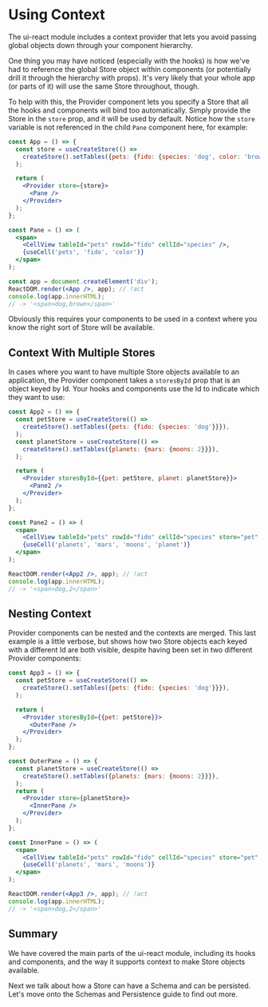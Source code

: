 # Using Context

The ui-react module includes a context provider that lets you avoid passing
global objects down through your component hierarchy.

One thing you may have noticed (especially with the hooks) is how we've had to
reference the global Store object within components (or potentially drill it
through the hierarchy with props). It's very likely that your whole app (or
parts of it) will use the same Store throughout, though.

To help with this, the Provider component lets you specify a Store that all the
hooks and components will bind too automatically. Simply provide the Store in
the `store` prop, and it will be used by default. Notice how the `store`
variable is not referenced in the child `Pane` component here, for example:

```jsx
const App = () => {
  const store = useCreateStore(() =>
    createStore().setTables({pets: {fido: {species: 'dog', color: 'brown'}}}),
  );

  return (
    <Provider store={store}>
      <Pane />
    </Provider>
  );
};

const Pane = () => (
  <span>
    <CellView tableId="pets" rowId="fido" cellId="species" />,
    {useCell('pets', 'fido', 'color')}
  </span>
);

const app = document.createElement('div');
ReactDOM.render(<App />, app); // !act
console.log(app.innerHTML);
// -> '<span>dog,brown</span>'
```

Obviously this requires your components to be used in a context where you know
the right sort of Store will be available.

## Context With Multiple Stores

In cases where you want to have multiple Store objects available to an
application, the Provider component takes a `storesById` prop that is an object
keyed by Id. Your hooks and components use the Id to indicate which they want to
use:

```jsx
const App2 = () => {
  const petStore = useCreateStore(() =>
    createStore().setTables({pets: {fido: {species: 'dog'}}}),
  );
  const planetStore = useCreateStore(() =>
    createStore().setTables({planets: {mars: {moons: 2}}}),
  );

  return (
    <Provider storesById={{pet: petStore, planet: planetStore}}>
      <Pane2 />
    </Provider>
  );
};

const Pane2 = () => (
  <span>
    <CellView tableId="pets" rowId="fido" cellId="species" store="pet" />,
    {useCell('planets', 'mars', 'moons', 'planet')}
  </span>
);

ReactDOM.render(<App2 />, app); // !act
console.log(app.innerHTML);
// -> '<span>dog,2</span>'
```

## Nesting Context

Provider components can be nested and the contexts are merged. This last example
is a little verbose, but shows how two Store objects each keyed with a different
Id are both visible, despite having been set in two different Provider
components:

```jsx
const App3 = () => {
  const petStore = useCreateStore(() =>
    createStore().setTables({pets: {fido: {species: 'dog'}}}),
  );

  return (
    <Provider storesById={{pet: petStore}}>
      <OuterPane />
    </Provider>
  );
};

const OuterPane = () => {
  const planetStore = useCreateStore(() =>
    createStore().setTables({planets: {mars: {moons: 2}}}),
  );
  return (
    <Provider store={planetStore}>
      <InnerPane />
    </Provider>
  );
};

const InnerPane = () => (
  <span>
    <CellView tableId="pets" rowId="fido" cellId="species" store="pet" />,
    {useCell('planets', 'mars', 'moons')}
  </span>
);

ReactDOM.render(<App3 />, app); // !act
console.log(app.innerHTML);
// -> '<span>dog,2</span>'
```

## Summary

We have covered the main parts of the ui-react module, including its hooks and
components, and the way it supports context to make Store objects available.

Next we talk about how a Store can have a Schema and can be persisted. Let's
move onto the Schemas and Persistence guide to find out more.
